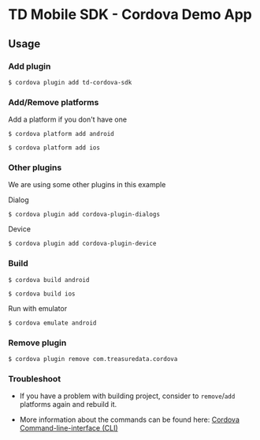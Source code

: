 # TD Mobile SDK - Cordova Demo App

## Usage

### Add plugin
```
$ cordova plugin add td-cordova-sdk
```

### Add/Remove platforms

Add a platform if you don't have one
```
$ cordova platform add android

$ cordova platform add ios
```

### Other plugins

We are using some other plugins in this example

Dialog

```
$ cordova plugin add cordova-plugin-dialogs
```

Device
```
$ cordova plugin add cordova-plugin-device
```

### Build

```
$ cordova build android

$ cordova build ios
```

Run with emulator

```
$ cordova emulate android
```

### Remove plugin
```
$ cordova plugin remove com.treasuredata.cordova
```

### Troubleshoot

- If you have a problem with building project, consider to `remove`/`add` platforms again and rebuild it.

- More information about the commands can be found here: [Cordova Command-line-interface (CLI)](https://cordova.apache.org/docs/en/latest/reference/cordova-cli/index.html)

